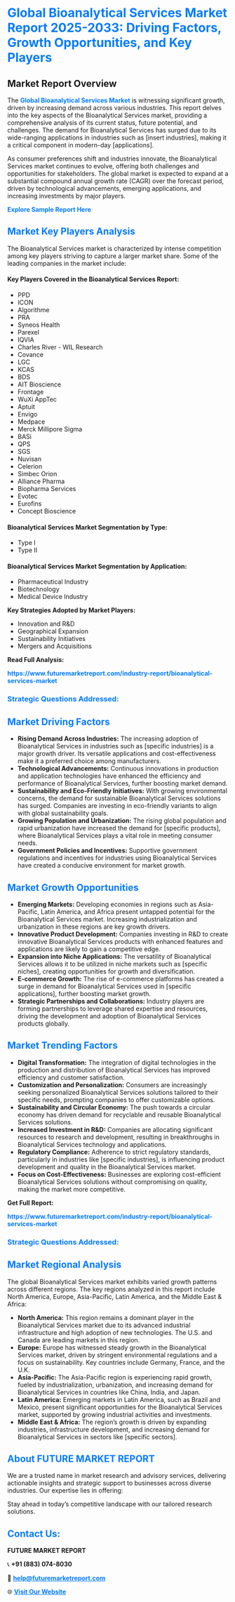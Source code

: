 <h1 style="color: #007BFF;">Global Bioanalytical Services Market Report 2025-2033: Driving Factors, Growth Opportunities, and Key Players</h1>

<section id="overview">
<h2>Market Report Overview</h2>
<p>The <a href="https://www.futuremarketreport.com/industry-report/bioanalytical-services-market" style="color: #007BFF; text-decoration: none;"><strong>Global Bioanalytical Services Market</strong></a> is witnessing significant growth, driven by increasing demand across various industries. This report delves into the key aspects of the Bioanalytical Services market, providing a comprehensive analysis of its current status, future potential, and challenges. The demand for Bioanalytical Services has surged due to its wide-ranging applications in industries such as [insert industries], making it a critical component in modern-day [applications].</p>
<p>As consumer preferences shift and industries innovate, the Bioanalytical Services market continues to evolve, offering both challenges and opportunities for stakeholders. The global market is expected to expand at a substantial compound annual growth rate (CAGR) over the forecast period, driven by technological advancements, emerging applications, and increasing investments by major players.</p>
</section>

<section id="overview">
<p><a href="https://www.futuremarketreport.com/request-sample/reportId=106736" style="color: #007BFF; text-decoration: none;"><strong>Explore Sample Report Here</strong></a></p>
</section>

<section id="key-players">
<h2 style="color: #007BFF;">Market Key Players Analysis</h2>
<p>The Bioanalytical Services market is characterized by intense competition among key players striving to capture a larger market share. Some of the leading companies in the market include:</p>
<h4>Key Players Covered in the Bioanalytical Services Report:</h4>
<ul><li>PPD</li><li>ICON</li><li>Algorithme</li><li>PRA</li><li>Syneos Health</li><li>Parexel</li><li>IQVIA</li><li>Charles River - WIL Research</li><li>Covance</li><li>LGC</li><li>KCAS</li><li>BDS</li><li>AIT Bioscience</li><li>Frontage</li><li>WuXi AppTec</li><li>Aptuit</li><li>Envigo</li><li>Medpace</li><li>Merck Millipore Sigma</li><li>BASi</li><li>QPS</li><li>SGS</li><li>Nuvisan</li><li>Celerion</li><li>Simbec Orion</li><li>Alliance Pharma</li><li>Biopharma Services</li><li>Evotec</li><li>Eurofins</li><li>Concept Bioscience</li></ul>
<h4>Bioanalytical Services Market Segmentation by Type:</h4>
<ul><li>Type I</li><li>Type II</li></ul>

<h4>Bioanalytical Services Market Segmentation by Application:</h4>
<ul><li>Pharmaceutical Industry</li><li>Biotechnology</li><li>Medical Device Industry</li></ul>
<p><strong>Key Strategies Adopted by Market Players:</strong></p>
<ul>
<li>Innovation and R&D</li>
<li>Geographical Expansion</li>
<li>Sustainability Initiatives</li>
<li>Mergers and Acquisitions</li>
</ul>
</section>

<section>
<p><strong>Read Full Analysis: </strong></p><a href="https://www.futuremarketreport.com/industry-report/bioanalytical-services-market" style="color: #007BFF; text-decoration: none;"><strong>https://www.futuremarketreport.com/industry-report/bioanalytical-services-market</strong></a>
<h3 style="color: #007BFF;">Strategic Questions Addressed:</h3>
</section>

<section id="driving-factors">
<h2 style="color: #007BFF;">Market Driving Factors</h2>
<ul>
<li><strong>Rising Demand Across Industries:</strong> The increasing adoption of Bioanalytical Services in industries such as [specific industries] is a major growth driver. Its versatile applications and cost-effectiveness make it a preferred choice among manufacturers.</li>
<li><strong>Technological Advancements:</strong> Continuous innovations in production and application technologies have enhanced the efficiency and performance of Bioanalytical Services, further boosting market demand.</li>
<li><strong>Sustainability and Eco-Friendly Initiatives:</strong> With growing environmental concerns, the demand for sustainable Bioanalytical Services solutions has surged. Companies are investing in eco-friendly variants to align with global sustainability goals.</li>
<li><strong>Growing Population and Urbanization:</strong> The rising global population and rapid urbanization have increased the demand for [specific products], where Bioanalytical Services plays a vital role in meeting consumer needs.</li>
<li><strong>Government Policies and Incentives:</strong> Supportive government regulations and incentives for industries using Bioanalytical Services have created a conducive environment for market growth.</li>
</ul>
</section>

<section id="growth-opportunities">
<h2 style="color: #007BFF;">Market Growth Opportunities</h2>
<ul>
<li><strong>Emerging Markets:</strong> Developing economies in regions such as Asia-Pacific, Latin America, and Africa present untapped potential for the Bioanalytical Services market. Increasing industrialization and urbanization in these regions are key growth drivers.</li>
<li><strong>Innovative Product Development:</strong> Companies investing in R&D to create innovative Bioanalytical Services products with enhanced features and applications are likely to gain a competitive edge.</li>
<li><strong>Expansion into Niche Applications:</strong> The versatility of Bioanalytical Services allows it to be utilized in niche markets such as [specific niches], creating opportunities for growth and diversification.</li>
<li><strong>E-commerce Growth:</strong> The rise of e-commerce platforms has created a surge in demand for Bioanalytical Services used in [specific applications], further boosting market growth.</li>
<li><strong>Strategic Partnerships and Collaborations:</strong> Industry players are forming partnerships to leverage shared expertise and resources, driving the development and adoption of Bioanalytical Services products globally.</li>
</ul>
</section>

<section id="trending-factors">
<h2 style="color: #007BFF;">Market Trending Factors</h2>
<ul>
<li><strong>Digital Transformation:</strong> The integration of digital technologies in the production and distribution of Bioanalytical Services has improved efficiency and customer satisfaction.</li>
<li><strong>Customization and Personalization:</strong> Consumers are increasingly seeking personalized Bioanalytical Services solutions tailored to their specific needs, prompting companies to offer customizable options.</li>
<li><strong>Sustainability and Circular Economy:</strong> The push towards a circular economy has driven demand for recyclable and reusable Bioanalytical Services solutions.</li>
<li><strong>Increased Investment in R&D:</strong> Companies are allocating significant resources to research and development, resulting in breakthroughs in Bioanalytical Services technology and applications.</li>
<li><strong>Regulatory Compliance:</strong> Adherence to strict regulatory standards, particularly in industries like [specific industries], is influencing product development and quality in the Bioanalytical Services market.</li>
<li><strong>Focus on Cost-Effectiveness:</strong> Businesses are exploring cost-efficient Bioanalytical Services solutions without compromising on quality, making the market more competitive.</li>
</ul>
</section>

<section>
<p><strong>Get Full Report: </strong></p><a href="https://www.futuremarketreport.com/industry-report/bioanalytical-services-market" style="color: #007BFF; text-decoration: none;"><strong>https://www.futuremarketreport.com/industry-report/bioanalytical-services-market</strong></a>
<h3 style="color: #007BFF;">Strategic Questions Addressed:</h3>
</section>


<section id="regional-analysis">
<h2 style="color: #007BFF;">Market Regional Analysis</h2>
<p>The global Bioanalytical Services market exhibits varied growth patterns across different regions. The key regions analyzed in this report include North America, Europe, Asia-Pacific, Latin America, and the Middle East & Africa:</p>
<ul>
<li><strong>North America:</strong> This region remains a dominant player in the Bioanalytical Services market due to its advanced industrial infrastructure and high adoption of new technologies. The U.S. and Canada are leading markets in this region.</li>
<li><strong>Europe:</strong> Europe has witnessed steady growth in the Bioanalytical Services market, driven by stringent environmental regulations and a focus on sustainability. Key countries include Germany, France, and the U.K.</li>
<li><strong>Asia-Pacific:</strong> The Asia-Pacific region is experiencing rapid growth, fueled by industrialization, urbanization, and increasing demand for Bioanalytical Services in countries like China, India, and Japan.</li>
<li><strong>Latin America:</strong> Emerging markets in Latin America, such as Brazil and Mexico, present significant opportunities for the Bioanalytical Services market, supported by growing industrial activities and investments.</li>
<li><strong>Middle East & Africa:</strong> The region’s growth is driven by expanding industries, infrastructure development, and increasing demand for Bioanalytical Services in sectors like [specific sectors].</li>
</ul>
</section>

<footer>
<h2 style="color: #007BFF;">About FUTURE MARKET REPORT</h2>
<p>We are a trusted name in market research and advisory services, delivering actionable insights and strategic support to businesses across diverse industries. Our expertise lies in offering:</p>

<p>Stay ahead in today’s competitive landscape with our tailored research solutions.</p>

<h2 style="color: #007BFF;">Contact Us:</h2>
<p><strong>FUTURE MARKET REPORT</strong></p>
<p>📞 <strong>+91 (883) 074-8030</strong></p>
<p>📧 <strong><a href="mailto:help@futuremarketreport.com" style="color: #007BFF;">help@futuremarketreport.com</a></strong></p>
<p>🌐 <strong><a href="https://www.futuremarketreport.com/" style="color: #007BFF;">Visit Our Website</a></strong></p>
</footer>